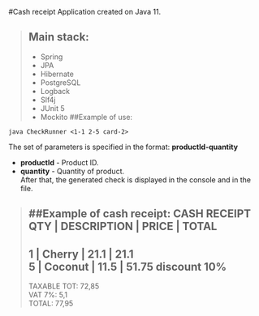 #Cash receipt 
Application created on Java 11.

>## Main stack:
>- Spring
>- JPA
>- Hibernate
>- PostgreSQL
>- Logback
>- Slf4j
>- JUnit 5
>- Mockito
##Example of use:
```
java CheckRunner <1-1 2-5 card-2>
```
The set of parameters is specified in the format: __productId-quantity__ 
- __productId__ - Product ID.
- __quantity__ - Quantity of product.  
  After that, the generated check is displayed in the console and in the file.

>##Example of cash receipt:
>CASH RECEIPT  
>QTY | DESCRIPTION | PRICE | TOTAL  
>-----------------------------------  
>1 | Cherry | 21.1 | 21.1  
>5 | Coconut | 11.5 | 51.75 discount 10%  
>-----------------------------------  
>TAXABLE TOT: 72,85  
>VAT 7%: 5,1  
>TOTAL: 77,95  
